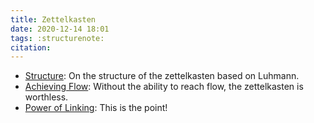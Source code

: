 ```yaml
---
title: Zettelkasten
date: 2020-12-14 18:01
tags: :structurenote:
citation: 
---
```

- [Structure](202012081046.md): On the structure of the zettelkasten based on Luhmann.
- [Achieving Flow](202012081433.md): Without the ability to reach flow, the zettelkasten is worthless.
- [Power of Linking](202012081141.md): This is the point!
